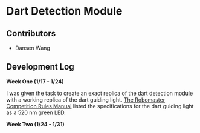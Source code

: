 # Dart Detection Module
## Contributors
* Dansen Wang

## Development Log 
**Week One (1/17 - 1/24)**

I was given the task to create an exact replica of the dart detection module with a working replica of the dart guiding light. [The Robomaster
Competition Rules Manual](http://rm-static.djicdn.com/documents/13194/9f9ee6499b6d81577802626475484930.pdf) listed the specifications for the 
dart guiding light as a 520 nm green LED. 


**Week Two (1/24 - 1/31)**

